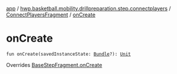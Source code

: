 [app](../../index.md) / [hwp.basketball.mobility.drillpreparation.step.connectplayers](../index.md) / [ConnectPlayersFragment](index.md) / [onCreate](.)

# onCreate

`fun onCreate(savedInstanceState: `[`Bundle`](https://developer.android.com/reference/android/os/Bundle.html)`?): `[`Unit`](https://kotlinlang.org/api/latest/jvm/stdlib/kotlin/-unit/index.html)

Overrides [BaseStepFragment.onCreate](../../hwp.basketball.mobility.drillpreparation.step/-base-step-fragment/on-create.md)

